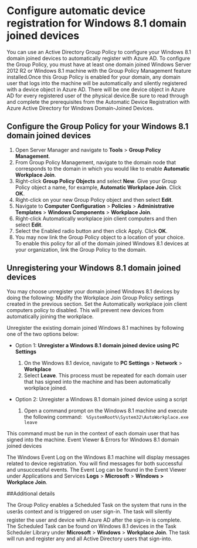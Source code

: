 <properties
	pageTitle="Configure automatic device registration for Windows 8.1 domain joined devices| Windows Azure"
	description=" Steps to configure group policy for Windows 8.1 domain-joined devices to automatically register with Azure AD. "
	services="active-directory"
	documentationCenter=""
	authors="femila"
	manager="stevenpo"
	editor=""/>

<tags
	ms.service="active-directory"
	ms.date="08/12/2015"
	wacn.date=""/>

# Configure automatic device registration for Windows 8.1 domain joined devices

You can use an Active Directory Group Policy to configure your Windows 8.1 domain joined devices to automatically register with Azure AD. To configure the Group Policy, you must have at least one domain joined Windows Server 2012 R2 or Windows 8.1 machine with the Group Policy Management feature installed.Once this Group Policy is enabled for your domain, any domain user that logs into the machine will be automatically and silently registered with a device object in Azure AD. There will be one device object in Azure AD for every registered user of the physical device.Be sure to read through and complete the prerequisites from the Automatic Device Registration with Azure Active Directory for Windows Domain-Joined Devices.

## Configure the Group Policy for your Windows 8.1 domain joined devices

1. Open Server Manager and navigate to **Tools** > **Group Policy Management**.
2. From Group Policy Management, navigate to the domain node that corresponds to the domain in which you would like to enable **Automatic Workplace Join**.
3. Right-click **Group Policy Objects** and select **New**. Give your Group Policy object a name, for example, **Automatic Workplace Join**. Click **OK**.
4. Right-click on your new Group Policy object and then select **Edit**.
5. Navigate to **Computer Configuration** > **Policies** > **Administrative Templates** > **Windows Components** > **Workplace Join**.
6. Right-click Automatically workplace join client computers and then select **Edit**.
7. Select the Enabled radio button and then click Apply. Click **OK**.
8. You may now link the Group Policy object to a location of your choice. To enable this policy for all of the domain joined Windows 8.1 devices at your organization, link the Group Policy to the domain.

## Unregistering your Windows 8.1 domain joined devices

You may choose unregister your domain joined Windows 8.1 devices by doing the following:
Modify the Workplace Join Group Policy settings created in the previous section. Set the Automatically workplace join client computers policy to disabled. This will prevent new devices from automatically joining the workplace.

Unregister the existing domain joined Windows 8.1 machines by following one of the two options below:

* Option 1: **Unregister a Windows 8.1 domain joined device using PC Settings**
  1. On the Windows 8.1 device, navigate to **PC Settings** > **Network** > **Workplace**
  2. Select **Leave**.
This process must be repeated for each domain user that has signed into the machine and has been automatically workplace joined.

* Option 2: Unregister a Windows 8.1 domain joined device using a script
  	1. Open a command prompt on the Windows 8.1 machine and execute the following command:
   ` %SystemRoot%\System32\AutoWorkplace.exe leave`
   
This command must be run in the context of each domain user that has signed into the machine.
Event Viewer & Errors for Windows 8.1 domain joined devices

The Windows Event Log on the Windows 8.1 machine will display messages related to device registration. You will find messages for both successful and unsuccessful events. The Event Log can be found in the Event Viewer under Applications and Services **Logs** > **Microsoft** > **Windows > Workplace Join**.

##Additional details

The Group Policy enables a Scheduled Task on the system that runs in the userâs context and is triggered on user sign-in. The task will silently register the user and device with Azure AD after the sign-in is complete. The Scheduled Task can be found on Windows 8.1 devices in the Task Scheduler Library under **Microsoft** > **Windows** > **Workplace Join**. The task will run and register any and all Active Directory users that sign-into. 